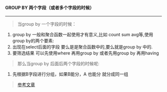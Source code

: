 #### GROUP BY 两个字段（或者多个字段的时候）
---
> 当group by 一个字段的时候：
1. group by 一般和聚合函数一起使用才有意义,比如 count sum avg等,使用group by的两个要素:
2. 出现在select后面的字段 要么是是聚合函数中的,要么就是group by 中的.
3. 要筛选结果 可以先使用where 再用group by 或者先用group by 再用having

> 那么当group by 后面后两个字段的时候呢:
1. 先根据B字段进行分组，如果B能分，A 也能分 就分成同一组
>[参考文章](https://www.cnblogs.com/mc67/p/5050900.html) 